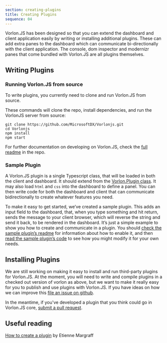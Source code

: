 ```yaml
---
section: creating-plugins
title: Creating Plugins
sequence: 04
---
```


Vorlon.JS has been designed so that you can extend the dashboard and client application easily by writing or installing additional plugins. These can add extra panes to the dashboard which can communicate bi-directionally with the client application. The console, dom inspector and modernizr panes that come bundled with Vorlon.JS are all plugins themselves.

## Writing Plugins

### Running Vorlon.JS from source

To write plugins, you currently need to clone and run Vorlon.JS from source.

These commands will clone the repo, install dependencies, and run the VorlonJS server from source:

```
git clone https://github.com/MicrosoftDX/Vorlonjs.git
cd Vorlonjs
npm install
npm start
```

For further documentation on developing on Vorlon.JS, check the [full readme](https://github.com/MicrosoftDX/Vorlonjs/blob/master/README.md) in the repo.

### Sample Plugin

A Vorlon.JS plugin is a single Typescript class, that will be loaded in both the client and dashboard. It should extend from the [Vorlon.Plugin class](https://github.com/MicrosoftDX/Vorlonjs/blob/master/microsoft/Plugins/Vorlon/vorlon.plugin.ts). It may also load `html` and `css` into the dashboard to define a panel. You can then write code for both the dashboard and client that can communicate bidirectionally to create whatever features you need.

To make it easy to get started, we’ve created a sample plugin. This adds an input field to the dashboard, that, when you type something and hit return, sends the message to your client browser, which will reverse the string and send it back, to be rendered in the dashboard. It’s just a simple example to show you how to create and communicate in a plugin. You should [check the sample plugin’s readme](https://github.com/MicrosoftDX/Vorlonjs/blob/master/Plugins/Vorlon/plugins/sample/README.md) for information about how to enable it, and then [read the sample plugin’s code](https://github.com/MicrosoftDX/Vorlonjs/blob/master/Plugins/Vorlon/plugins/sample/vorlon.sample.ts) to see how you might modify it for your own needs.


## Installing Plugins

We are still working on making it easy to install and run third-party plugins for Vorlon.JS. At the moment, you will need to write and compile plugins in a checked out version of vorlon as above, but we want to make it really easy for you to publish and use plugins with Vorlon.JS. If you have ideas on how we can improve this [file an issue on github](https://github.com/MicrosoftDX/Vorlonjs/issues).

In the meantime, if you've developed a plugin that you think could go in Vorlon.JS core, [submit a pull request](https://github.com/MicrosoftDX/Vorlonjs).


## Useful reading
 [How to create a plugin](http://blogs.msdn.com/b/emargraff/archive/2015/06/01/how-to-create-a-vorlon-js-plugin.aspx) by Etienne Margraff